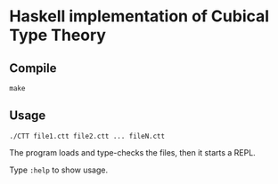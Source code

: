 # Haskell implementation of Cubical Type Theory

## Compile

`make`

## Usage

`./CTT file1.ctt file2.ctt ... fileN.ctt`

The program loads and type-checks the files, then it starts a REPL.

Type `:help` to show usage.
